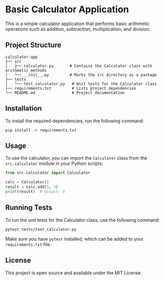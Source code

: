 # Basic Calculator Application

This is a simple calculator application that performs basic arithmetic operations such as addition, subtraction, multiplication, and division.

## Project Structure

```
calculator-app
├── src
│   ├── calculator.py       # Contains the Calculator class with arithmetic methods
│   └── __init__.py         # Marks the src directory as a package
├── tests
│   └── test_calculator.py   # Unit tests for the Calculator class
├── requirements.txt         # Lists project dependencies
└── README.md                # Project documentation
```

## Installation

To install the required dependencies, run the following command:

```
pip install -r requirements.txt
```

## Usage

To use the calculator, you can import the `Calculator` class from the `src.calculator` module in your Python scripts:

```python
from src.calculator import Calculator

calc = Calculator()
result = calc.add(5, 3)
print(result)  # Output: 8
```

## Running Tests

To run the unit tests for the Calculator class, use the following command:

```
pytest tests/test_calculator.py
```

Make sure you have `pytest` installed, which can be added to your `requirements.txt` file.

## License

This project is open source and available under the MIT License.
